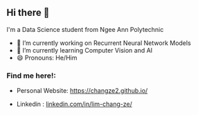 ## Hi there 👋

I'm a Data Science student from Ngee Ann Polytechnic

- 🔭 I’m currently working on Recurrent Neural Network Models
- 🌱 I’m currently learning Computer Vision and AI
- 😄 Pronouns: He/Him
<h3 align="left">Find me here!:</h3>
<p align="left">
</p>

- Personal Website: https://changze2.github.io/

- Linkedin : [linkedin.com/in/lim-chang-ze/](https://www.linkedin.com/in/lim-chang-ze/)
